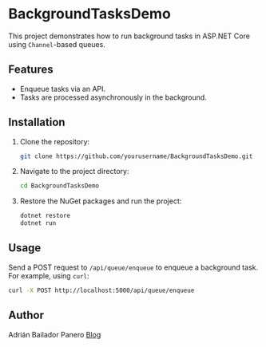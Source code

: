 # BackgroundTasksDemo

This project demonstrates how to run background tasks in ASP.NET Core using `Channel`-based queues.

## Features

- Enqueue tasks via an API.
- Tasks are processed asynchronously in the background.

## Installation

1. Clone the repository:

    ```bash
    git clone https://github.com/yourusername/BackgroundTasksDemo.git
    ```

2. Navigate to the project directory:

    ```bash
    cd BackgroundTasksDemo
    ```

3. Restore the NuGet packages and run the project:

    ```bash
    dotnet restore
    dotnet run
    ```

## Usage

Send a POST request to `/api/queue/enqueue` to enqueue a background task. For example, using `curl`:

```bash
curl -X POST http://localhost:5000/api/queue/enqueue
````

## Author

Adrián Bailador Panero
[Blog](https://adrianbailador.github.io/)

